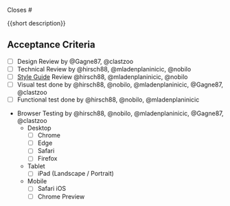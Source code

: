 Closes #

{{short description}}

## Acceptance Criteria

- [ ] Design Review by @Gagne87, @clastzoo
- [ ] Technical Review by @hirsch88, @mladenplaninicic, @nobilo
- [ ] [Style Guide](https://stenciljs.com/docs/style-guide) Review @hirsch88, @mladenplaninicic, @nobilo
- [ ] Visual test done by @hirsch88, @nobilo, @mladenplaninicic, @Gagne87, @clastzoo
- [ ] Functional test done by @hirsch88, @nobilo, @mladenplaninicic
- Browser Testing by @hirsch88, @nobilo, @mladenplaninicic, @Gagne87, @clastzoo
    - Desktop
        - [ ] Chrome
        - [ ] Edge
        - [ ] Safari
        - [ ] Firefox
    - Tablet
        - [ ] iPad (Landscape / Portrait)
    - Mobile
        - [ ] Safari iOS
        - [ ] Chrome Preview
